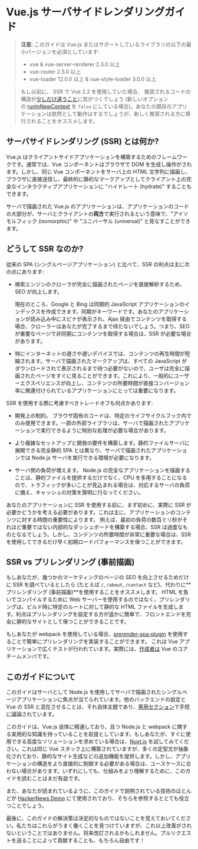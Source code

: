 # Vue.js サーバサイドレンダリングガイド

> **注意:** このガイドは Vue.js またはサポートしているライブラリの以下の最小バージョンを必須としています:
> - vue & vue-server-renderer 2.3.0 以上
> - vue-router 2.5.0 以上
> - vue-loader 12.0.0 以上 & vue-style-loader 3.0.0 以上

> もし以前に、 SSR で Vue 2.2 を使用していた場合、 推奨されるコードの構造が[少しだけ違うこと](./guide/structure.md)に気がつくでしょう (新しいオプションの [runInNewContext](./api/README.md#runinnewcontext) を `false` にしている場合)。あなたの既存のアプリケーションは依然として動作はするでしょうが、新しく推奨される方に移行されることをオススメします。

## サーバサイドレンダリング (SSR) とは何か?

Vue.js はクライアントサイドアプリケーションを構築するためのフレームワークです。通常では、Vue コンポーネントはブラウザで DOM を生成し操作がされます。しかし、同じ Vue コンポーネントをサーバ上の HTML 文字列に描画し、ブラウザに直接送信し、最終的に静的なマークアップとしてクライアント上の完全なインタラクティブアプリケーションに "ハイドレート (hydrate)" することもできます。

サーバで描画された Vue.js のアプリケーションは、アプリケーションのコードの大部分が、サーバとクライアントの**両方**で実行されるという意味で、"アイソモルフィック (isomorphic)" や "ユニバーサル (universal)" と見なすことができます。

## どうして SSR なのか?

従来の SPA (シングルページアプリケーション) と比べて、SSR の利点は主に次の点にあります:

- 検索エンジンのクローラが完全に描画されたページを直接解析するため、SEO が向上します。

    現在のところ、Google と Bing は同期的 JavaScript アプリケーションのインデックスを作成できます。同期がキーワードです。あなたのアプリケーションが読み込み中にスピナが表示され、Ajax 経由でコンテンツを取得する場合、クローラーはあなたが完了するまで待たないでしょう。つまり、SEO が重要なページで非同期にコンテンツを取得する場合は、SSR が必要な場合があります。

- 特にインターネットの遅さや遅いデバイスでは、コンテンツの再生時間が短縮されます。サーバで描画されたマークアップは、すべての JavaScript がダウンロードされて表示されるまで待つ必要がないので、ユーザは完全に描画されたページをすぐに見ることができます。これにより、一般的にユーザーエクスペリエンスが向上し、コンテンツの所要時間が直接コンバージョン率に関連付けられているアプリケーションにとっては重要になります。

SSR を使用する際に考慮すべきトレードオフも何点かあります:

- 開発上の制約。 ブラウザ固有のコードは、特定のライフサイクルフック内でのみ使用できます。一部の外部ライブラリは、サーバで描画されたアプリケーションで実行できるように特別な処理が必要な場合があります。

- より複雑なセットアップと開発の要件を構築します。静的ファイルサーバに展開できる完全静的 SPA とは異なり、サーバで描画されたアプリケーションでは Node.js サーバを実行できる環境が必要になります。

- サーバ側の負荷が増えます。 Node.js の完全なアプリケーションを描画することは、静的ファイルを提供するだけでなく、CPU を多用することになるので、トラフィックが多いことが見込まれる場合は、対応するサーバの負荷に備え、キャッシュの対策を賢明に行なってください。

あなたのアプリケーションに SSR を使用する前に、まず初めに、実際に SSR が必要かどうかを考える必要があります。これは主に、アプリケーションのコンテンツに対する時間の重要性によります。 例えば、最初の負荷の数百ミリ秒がそれほど重要ではない内部的なダッシュボードを構築する場合、SSR は過度なものとなるでしょう。しかし、コンテンツの所要時間が非常に重要な場合は、SSR を使用してできるだけ早く初期ロードパフォーマンスを保つことができます。

## SSR vs プリレンダリング (事前描画)

もしあなたが、幾つかのマーケティングのページの SEO を向上させるためだけに SSR を調べているとしたら (たとえば `/`, `/about`,  `/contact` など)、代わりに**プリレンダリング (事前描画)**を使用することをオススメします。 HTML を急いでコンパイルするために Web サーバーを使用するのではなく、プリレンダリングは、ビルド時に特定のルートに対して静的な HTML ファイルを生成します。利点はプリレンダリングを設定する方が遥かに簡単で、フロントエンドを完全に静的なサイトとして保つことができることです。

もしあなたが webpack を使用している場合、[prerender-spa-plugin](https://github.com/chrisvfritz/prerender-spa-plugin) を使用することで簡単にプリレンダリングを実装することができます。 これは Vue アプリケーションで広くテストが行われています。実際には、[作成者は](https://github.com/chrisvfritz)  Vue のコアチームメンバです。

## このガイドについて

このガイドはサーバとして Node.js を使用してサーバで描画されたシングルページアプリケーションに焦点が当てられています。他のバックエンドの設定と Vue の SSR と混在させることは、それ自体主題であり、[専用セクション](./guide/non-node.md)で手短に議論されています。

このガイドは、Vue.js 自体に精通しており、且つ Node.js と webpack に関する実用的な知識を持っていることを前提としています。もしあなたが、すぐに使用できる高度なソリューションを求めている場合は、[Nuxt.js](http://nuxtjs.org/) を試してみてください。これは同じ Vue スタック上に構築されていますが、多くの定型文が抽象化されており、静的なサイト生成などの追加機能を提供します。しかし、アプリケーションの構造をより直接的に制御する必要がある場合は、ユースケースに合わない場合があります。いずれにしても、仕組みをより理解するために、このガイドを読むことはまだ有益です。

また、あなたが読まれているように、このガイドで説明されている技術のほとんどが [HackerNews Demo](https://github.com/vuejs/vue-hackernews-2.0/) にて使用されており、そちらを参照するととても役立つことでしょう。

最後に、このガイドの解決策は決定的なものではないことを覚えておいてください。私たちはこれらがうまく働くことを見つけていますが、これ以上改善がされないということではありません。将来改訂されるかもしれません。プルリクエストを送ることによって貢献することも、もちろん自由です！

